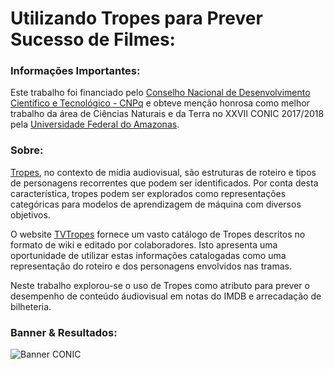 # Utilizando Tropes para Prever Sucesso de Filmes:

### Informações Importantes:

Este trabalho foi financiado pelo [Conselho Nacional de Desenvolvimento Científico e Tecnológico - CNPq](http://www.cnpq.br/) e obteve menção honrosa como melhor trabalho da área de Ciências Naturais e da Terra no XXVII CONIC 2017/2018 pela [Universidade Federal do Amazonas](https://ufam.edu.br/).

### Sobre:
[Tropes](https://en.wikipedia.org/wiki/Trope_(literature)), no contexto de mídia audiovisual, são estruturas de roteiro e tipos de personagens recorrentes que podem ser identificados. Por conta desta característica, tropes podem ser explorados como representações categóricas para modelos de aprendizagem de máquina com diversos objetivos.

O website [TVTropes](https://tvtropes.org/) fornece um vasto catálogo de Tropes descritos no formato de wiki e editado por colaboradores. Isto apresenta uma oportunidade de utilizar estas informações catalogadas como uma representação do roteiro e dos personagens envolvidos nas tramas.

Neste trabalho explorou-se o uso de Tropes como atributo para prever o desempenho de conteúdo áudiovisual em notas do IMDB e arrecadação de bilheteria.

### Banner & Resultados:


![Banner CONIC](imgs/0001.jpg)